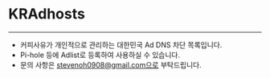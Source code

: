 # KRAdhosts
---
- 커피사유가 개인적으로 관리하는 대한민국 Ad DNS 차단 목록입니다.
- Pi-hole 등에 Adlist로 등록하여 사용하실 수 있습니다.
- 문의 사항은 stevenoh0908@gmail.com으로 부탁드립니다.
